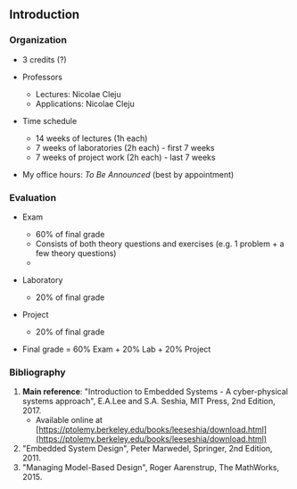 ## Introduction

### Organization

- 3 credits (?)
- Professors
    - Lectures: Nicolae Cleju
    - Applications: Nicolae Cleju

- Time schedule
    - 14 weeks of lectures (1h each)
    - 7 weeks of laboratories (2h each) - first 7 weeks
    - 7 weeks of project work (2h each) - last 7 weeks

- My office hours: *To Be Announced* (best by appointment)


### Evaluation

- Exam
    - 60% of final grade
    - Consists of both theory questions and exercises (e.g. 1 problem + a few theory questions)
    - 


- Laboratory
    - 20% of final grade

- Project
    - 20% of final grade


- Final grade = 60% Exam + 20% Lab + 20% Project


### Bibliography

1. **Main reference**: "Introduction to Embedded Systems - A cyber-physical systems approach", E.A.Lee and S.A. Seshia, MIT Press, 2nd Edition, 2017.
   - Available online at [https://ptolemy.berkeley.edu/books/leeseshia/download.html](https://ptolemy.berkeley.edu/books/leeseshia/download.html)
1. "Embedded System Design", Peter Marwedel, Springer, 2nd Edition, 2011.
2. "Managing Model-Based Design", Roger Aarenstrup, The MathWorks, 2015.
